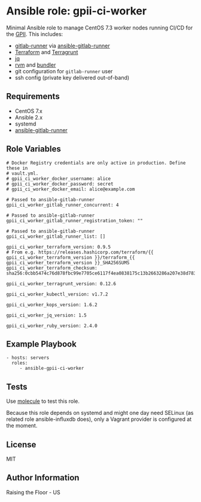 Ansible role: gpii-ci-worker
===========================

Minimal Ansible role to manage CentOS 7.3 worker nodes running CI/CD for the [GPII](https://github.com/GPII). This includes:

  * [gitlab-runner](https://docs.gitlab.com/runner/) via [ansible-gitlab-runner](https://github.com/DBLaci/ansible-gitlab-runner)
  * [Terraform](https://www.terraform.io/) and [Terragrunt](https://github.com/gruntwork-io/terragrunt)
  * [jq](https://stedolan.github.io/jq/)
  * [rvm](https://rvm.io/) and [bundler](http://bundler.io/)
  * git configuration for `gitlab-runner` user
  * ssh config (private key delivered out-of-band)

Requirements
------------

 * CentOS 7.x
 * Ansible 2.x
 * systemd
 * [ansible-gitlab-runner](https://github.com/DBLaci/ansible-gitlab-runner)

Role Variables
--------------

```
# Docker Registry credentials are only active in production. Define these in
# vault.yml.
# gpii_ci_worker_docker_username: alice
# gpii_ci_worker_docker_password: secret
# gpii_ci_worker_docker_email: alice@example.com

# Passed to ansible-gitlab-runner
gpii_ci_worker_gitlab_runner_concurrent: 4

# Passed to ansible-gitlab-runner
gpii_ci_worker_gitlab_runner_registration_token: ""

# Passed to ansible-gitlab-runner
gpii_ci_worker_gitlab_runner_list: []

gpii_ci_worker_terraform_version: 0.9.5
# From e.g. https://releases.hashicorp.com/terraform/{{ gpii_ci_worker_terraform_version }}/terraform_{{ gpii_ci_worker_terraform_version }}_SHA256SUMS
gpii_ci_worker_terraform_checksum: sha256:0cbb5474c76d878fbc99e7705ce6117f4ea0838175c13b2663286a207e38d783

gpii_ci_worker_terragrunt_version: 0.12.6

gpii_ci_worker_kubectl_version: v1.7.2

gpii_ci_worker_kops_version: 1.6.2

gpii_ci_worker_jq_version: 1.5

gpii_ci_worker_ruby_version: 2.4.0
```

Example Playbook
----------------

    - hosts: servers
      roles:
         - ansible-gpii-ci-worker

Tests
-----

Use [molecule](https://github.com/metacloud/molecule) to test this role.

Because this role depends on systemd and might one day need SELinux (as related role ansible-influxdb does), only a Vagrant provider is configured at the moment.

License
-------

MIT

Author Information
------------------

Raising the Floor - US
